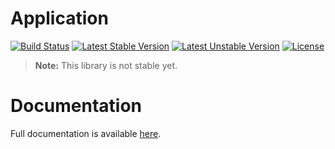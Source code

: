 <h1>Application</h1>

[![Build Status](https://travis-ci.com/aphiria/application.svg)](https://travis-ci.com/aphiria/application)
[![Latest Stable Version](https://poser.pugx.org/aphiria/application/v/stable.svg)](https://packagist.org/packages/aphiria/application)
[![Latest Unstable Version](https://poser.pugx.org/aphiria/application/v/unstable.svg)](https://packagist.org/packages/aphiria/application)
[![License](https://poser.pugx.org/aphiria/application/license.svg)](https://packagist.org/packages/aphiria/application)

> **Note:** This library is not stable yet.

<h1>Documentation</h1>

Full documentation is available <a href="https://www.aphiria.com/docs/master/application-builders.html" target="_blank">here</a>.

